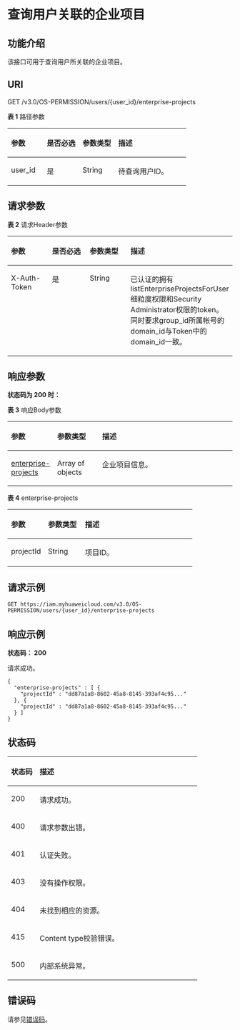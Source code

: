 # 查询用户关联的企业项目<a name="iam_02_0523"></a>

## 功能介绍<a name="section19463141551312"></a>

该接口可用于查询用户所关联的企业项目。

## URI<a name="section1046513153133"></a>

GET /v3.0/OS-PERMISSION/users/\{user\_id\}/enterprise-projects

**表 1**  路径参数

<a name="table16466171515136"></a>
<table><thead align="left"><tr id="row1255631518138"><th class="cellrowborder" valign="top" width="20%" id="mcps1.2.5.1.1"><p id="p15561515111312"><a name="p15561515111312"></a><a name="p15561515111312"></a>参数</p>
</th>
<th class="cellrowborder" valign="top" width="20%" id="mcps1.2.5.1.2"><p id="p185561015151318"><a name="p185561015151318"></a><a name="p185561015151318"></a>是否必选</p>
</th>
<th class="cellrowborder" valign="top" width="20%" id="mcps1.2.5.1.3"><p id="p05561153133"><a name="p05561153133"></a><a name="p05561153133"></a>参数类型</p>
</th>
<th class="cellrowborder" valign="top" width="40%" id="mcps1.2.5.1.4"><p id="p05569159134"><a name="p05569159134"></a><a name="p05569159134"></a>描述</p>
</th>
</tr>
</thead>
<tbody><tr id="row25561615121312"><td class="cellrowborder" valign="top" width="20%" headers="mcps1.2.5.1.1 "><p id="p5556101511138"><a name="p5556101511138"></a><a name="p5556101511138"></a>user_id</p>
</td>
<td class="cellrowborder" valign="top" width="20%" headers="mcps1.2.5.1.2 "><p id="p175565157135"><a name="p175565157135"></a><a name="p175565157135"></a>是</p>
</td>
<td class="cellrowborder" valign="top" width="20%" headers="mcps1.2.5.1.3 "><p id="p1855681518137"><a name="p1855681518137"></a><a name="p1855681518137"></a>String</p>
</td>
<td class="cellrowborder" valign="top" width="40%" headers="mcps1.2.5.1.4 "><p id="p1855691516137"><a name="p1855691516137"></a><a name="p1855691516137"></a>待查询用户ID。</p>
</td>
</tr>
</tbody>
</table>

## 请求参数<a name="section74747150138"></a>

**表 2**  请求Header参数

<a name="table11474815141315"></a>
<table><thead align="left"><tr id="row19556615161313"><th class="cellrowborder" valign="top" width="20%" id="mcps1.2.5.1.1"><p id="p18556171514138"><a name="p18556171514138"></a><a name="p18556171514138"></a>参数</p>
</th>
<th class="cellrowborder" valign="top" width="20%" id="mcps1.2.5.1.2"><p id="p1055641591312"><a name="p1055641591312"></a><a name="p1055641591312"></a>是否必选</p>
</th>
<th class="cellrowborder" valign="top" width="20%" id="mcps1.2.5.1.3"><p id="p2556141591316"><a name="p2556141591316"></a><a name="p2556141591316"></a>参数类型</p>
</th>
<th class="cellrowborder" valign="top" width="40%" id="mcps1.2.5.1.4"><p id="p45561515171317"><a name="p45561515171317"></a><a name="p45561515171317"></a>描述</p>
</th>
</tr>
</thead>
<tbody><tr id="row165561515121316"><td class="cellrowborder" valign="top" width="20%" headers="mcps1.2.5.1.1 "><p id="p4556131501312"><a name="p4556131501312"></a><a name="p4556131501312"></a>X-Auth-Token</p>
</td>
<td class="cellrowborder" valign="top" width="20%" headers="mcps1.2.5.1.2 "><p id="p155641515131"><a name="p155641515131"></a><a name="p155641515131"></a>是</p>
</td>
<td class="cellrowborder" valign="top" width="20%" headers="mcps1.2.5.1.3 "><p id="p455616158135"><a name="p455616158135"></a><a name="p455616158135"></a>String</p>
</td>
<td class="cellrowborder" valign="top" width="40%" headers="mcps1.2.5.1.4 "><p id="p14556915111315"><a name="p14556915111315"></a><a name="p14556915111315"></a>已认证的拥有listEnterpriseProjectsForUser细粒度权限和Security Administrator权限的token。同时要求group_id所属帐号的domain_id与Token中的domain_id一致。</p>
</td>
</tr>
</tbody>
</table>

## 响应参数<a name="section647991511312"></a>

**状态码为 200 时：**

**表 3**  响应Body参数

<a name="table11479415111315"></a>
<table><thead align="left"><tr id="row19556515191314"><th class="cellrowborder" valign="top" width="20%" id="mcps1.2.4.1.1"><p id="p1655621581315"><a name="p1655621581315"></a><a name="p1655621581315"></a>参数</p>
</th>
<th class="cellrowborder" valign="top" width="20%" id="mcps1.2.4.1.2"><p id="p1555661581311"><a name="p1555661581311"></a><a name="p1555661581311"></a>参数类型</p>
</th>
<th class="cellrowborder" valign="top" width="60%" id="mcps1.2.4.1.3"><p id="p1955611156133"><a name="p1955611156133"></a><a name="p1955611156133"></a>描述</p>
</th>
</tr>
</thead>
<tbody><tr id="row1855615155132"><td class="cellrowborder" valign="top" width="20%" headers="mcps1.2.4.1.1 "><p id="p6556415181319"><a name="p6556415181319"></a><a name="p6556415181319"></a><a href="#table24822015161314">enterprise-projects</a></p>
</td>
<td class="cellrowborder" valign="top" width="20%" headers="mcps1.2.4.1.2 "><p id="p1355613155138"><a name="p1355613155138"></a><a name="p1355613155138"></a>Array of objects</p>
</td>
<td class="cellrowborder" valign="top" width="60%" headers="mcps1.2.4.1.3 "><p id="p15556515191319"><a name="p15556515191319"></a><a name="p15556515191319"></a>企业项目信息。</p>
</td>
</tr>
</tbody>
</table>

**表 4**  enterprise-projects

<a name="table24822015161314"></a>
<table><thead align="left"><tr id="row2556181551312"><th class="cellrowborder" valign="top" width="20%" id="mcps1.2.4.1.1"><p id="p4556131518135"><a name="p4556131518135"></a><a name="p4556131518135"></a>参数</p>
</th>
<th class="cellrowborder" valign="top" width="20%" id="mcps1.2.4.1.2"><p id="p125563158133"><a name="p125563158133"></a><a name="p125563158133"></a>参数类型</p>
</th>
<th class="cellrowborder" valign="top" width="60%" id="mcps1.2.4.1.3"><p id="p2556215181311"><a name="p2556215181311"></a><a name="p2556215181311"></a>描述</p>
</th>
</tr>
</thead>
<tbody><tr id="row1455671531319"><td class="cellrowborder" valign="top" width="20%" headers="mcps1.2.4.1.1 "><p id="p9556915141319"><a name="p9556915141319"></a><a name="p9556915141319"></a>projectId</p>
</td>
<td class="cellrowborder" valign="top" width="20%" headers="mcps1.2.4.1.2 "><p id="p455641520137"><a name="p455641520137"></a><a name="p455641520137"></a>String</p>
</td>
<td class="cellrowborder" valign="top" width="60%" headers="mcps1.2.4.1.3 "><p id="p185568159139"><a name="p185568159139"></a><a name="p185568159139"></a>项目ID。</p>
</td>
</tr>
</tbody>
</table>

## 请求示例<a name="section14485131517135"></a>

```
GET https://iam.myhuaweicloud.com/v3.0/OS-PERMISSION/users/{user_id}/enterprise-projects
```

## 响应示例<a name="section3486191521313"></a>

**状态码： 200**

请求成功。

```
{ 
  "enterprise-projects" : [ { 
    "projectId" : "dd87a1a8-8602-45a8-8145-393af4c95..." 
  }, { 
    "projectId" : "dd87a1a8-8602-45a8-8145-393af4c95..." 
  } ] 
}
```

## 状态码<a name="section1249411518136"></a>

<a name="table1949421515135"></a>
<table><thead align="left"><tr id="row1455712152133"><th class="cellrowborder" valign="top" width="15.06%" id="mcps1.1.3.1.1"><p id="p1055721501312"><a name="p1055721501312"></a><a name="p1055721501312"></a>状态码</p>
</th>
<th class="cellrowborder" valign="top" width="84.94%" id="mcps1.1.3.1.2"><p id="p35573159138"><a name="p35573159138"></a><a name="p35573159138"></a>描述</p>
</th>
</tr>
</thead>
<tbody><tr id="row11557415151317"><td class="cellrowborder" valign="top" width="15.06%" headers="mcps1.1.3.1.1 "><p id="p11557115191320"><a name="p11557115191320"></a><a name="p11557115191320"></a>200</p>
</td>
<td class="cellrowborder" valign="top" width="84.94%" headers="mcps1.1.3.1.2 "><p id="p105571815131318"><a name="p105571815131318"></a><a name="p105571815131318"></a>请求成功。</p>
</td>
</tr>
<tr id="row18557131516138"><td class="cellrowborder" valign="top" width="15.06%" headers="mcps1.1.3.1.1 "><p id="p4557215181312"><a name="p4557215181312"></a><a name="p4557215181312"></a>400</p>
</td>
<td class="cellrowborder" valign="top" width="84.94%" headers="mcps1.1.3.1.2 "><p id="p7557151510136"><a name="p7557151510136"></a><a name="p7557151510136"></a>请求参数出错。</p>
</td>
</tr>
<tr id="row14557515121314"><td class="cellrowborder" valign="top" width="15.06%" headers="mcps1.1.3.1.1 "><p id="p11557181511130"><a name="p11557181511130"></a><a name="p11557181511130"></a>401</p>
</td>
<td class="cellrowborder" valign="top" width="84.94%" headers="mcps1.1.3.1.2 "><p id="p11557215181312"><a name="p11557215181312"></a><a name="p11557215181312"></a>认证失败。</p>
</td>
</tr>
<tr id="row7557171531310"><td class="cellrowborder" valign="top" width="15.06%" headers="mcps1.1.3.1.1 "><p id="p14557215121312"><a name="p14557215121312"></a><a name="p14557215121312"></a>403</p>
</td>
<td class="cellrowborder" valign="top" width="84.94%" headers="mcps1.1.3.1.2 "><p id="p95571715181316"><a name="p95571715181316"></a><a name="p95571715181316"></a>没有操作权限。</p>
</td>
</tr>
<tr id="row10557111512135"><td class="cellrowborder" valign="top" width="15.06%" headers="mcps1.1.3.1.1 "><p id="p19557161512139"><a name="p19557161512139"></a><a name="p19557161512139"></a>404</p>
</td>
<td class="cellrowborder" valign="top" width="84.94%" headers="mcps1.1.3.1.2 "><p id="p1455721551315"><a name="p1455721551315"></a><a name="p1455721551315"></a>未找到相应的资源。</p>
</td>
</tr>
<tr id="row570610219359"><td class="cellrowborder" valign="top" width="15.06%" headers="mcps1.1.3.1.1 "><p id="p167251316322"><a name="p167251316322"></a><a name="p167251316322"></a>415</p>
</td>
<td class="cellrowborder" valign="top" width="84.94%" headers="mcps1.1.3.1.2 "><p id="p472518163214"><a name="p472518163214"></a><a name="p472518163214"></a>Content type校验错误。</p>
</td>
</tr>
<tr id="row9706132113354"><td class="cellrowborder" valign="top" width="15.06%" headers="mcps1.1.3.1.1 "><p id="p20664637163311"><a name="p20664637163311"></a><a name="p20664637163311"></a>500</p>
</td>
<td class="cellrowborder" valign="top" width="84.94%" headers="mcps1.1.3.1.2 "><p id="p1664737113312"><a name="p1664737113312"></a><a name="p1664737113312"></a>内部系统异常。</p>
</td>
</tr>
</tbody>
</table>

## 错误码<a name="section12498215161314"></a>

请参见[错误码](错误码.md)。

